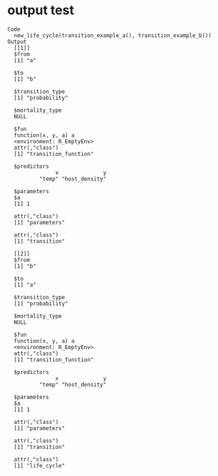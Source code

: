 # output test

    Code
      new_life_cycle(transition_example_a(), transition_example_b())
    Output
      [[1]]
      $from
      [1] "a"
      
      $to
      [1] "b"
      
      $transition_type
      [1] "probability"
      
      $mortality_type
      NULL
      
      $fun
      function(x, y, a) a
      <environment: R_EmptyEnv>
      attr(,"class")
      [1] "transition_function"
      
      $predictors
                   x              y 
              "temp" "host_density" 
      
      $parameters
      $a
      [1] 1
      
      attr(,"class")
      [1] "parameters"
      
      attr(,"class")
      [1] "transition"
      
      [[2]]
      $from
      [1] "b"
      
      $to
      [1] "a"
      
      $transition_type
      [1] "probability"
      
      $mortality_type
      NULL
      
      $fun
      function(x, y, a) a
      <environment: R_EmptyEnv>
      attr(,"class")
      [1] "transition_function"
      
      $predictors
                   x              y 
              "temp" "host_density" 
      
      $parameters
      $a
      [1] 1
      
      attr(,"class")
      [1] "parameters"
      
      attr(,"class")
      [1] "transition"
      
      attr(,"class")
      [1] "life_cycle"

